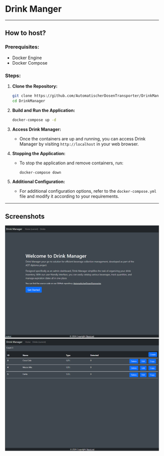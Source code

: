 # Drink Manger

---
## How to host?

### Prerequisites:
- Docker Engine
- Docker Compose

### Steps:
1. **Clone the Repository:**
    ```bash
    git clone https://github.com/AutomatischerDosenTransporter/DrinkManager
    cd DrinkManager
    ```
   
2. **Build and Run the Application:**
    ```bash
    docker-compose up -d
    ```

3. **Access Drink Manager:**
    - Once the containers are up and running, you can access Drink Manager by visiting `http://localhost` in your web browser.

4. **Stopping the Application:**
    - To stop the application and remove containers, run:
        ```bash
        docker-compose down
        ```
      
5. **Additional Configuration:**
    - For additional configuration options, refer to the `docker-compose.yml` file and modify it according to your requirements.

---
## Screenshots

![img.png](images/img.png)
![img.png](images/img2.png)